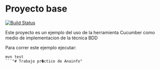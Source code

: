 # Proyecto base

[![Build Status](https://api.travis-ci.org/lucianap/tpAnainfoCodigo.svg?branch=master)](https://api.travis-ci.org/lucianap/tpAnainfoCodigo)

Este proyecto es un ejemplo del uso de la herramienta Cucumber como medio de implementacion de la técnica BDD

Para correr este ejemplo ejecutar:

```
mvn test
```"# Trabajo pr�ctico de Anainfo" 
